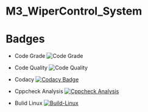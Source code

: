 # M3_WiperControl_System

# Badges








* Code Grade   ![Code Grade](https://api.codiga.io/project/33339/status/svg)


* Code Quality ![Code Quality](https://api.codiga.io/project/33339/score/svg)



* Codacy [![Codacy Badge](https://app.codacy.com/project/badge/Grade/6ab9634a96cc4a66895bb183af66c3c6)](https://www.codacy.com/gh/Balaji-Gopalakrishnan/M3_WiperControl_System/dashboard?utm_source=github.com&amp;utm_medium=referral&amp;utm_content=Balaji-Gopalakrishnan/M3_WiperControl_System&amp;utm_campaign=Badge_Grade)



* Cppcheck Analysis [![Cppcheck Analysis](https://github.com/Balaji-Gopalakrishnan/M3_WiperControl_System/actions/workflows/cppcheck.yml/badge.svg)](https://github.com/Balaji-Gopalakrishnan/M3_WiperControl_System/actions/workflows/cppcheck.yml)



* Bulid Linux [![Build-Linux](https://github.com/Balaji-Gopalakrishnan/M3_WiperControl_System/actions/workflows/Build%20on%20Linux.yml/badge.svg)](https://github.com/Balaji-Gopalakrishnan/M3_WiperControl_System/actions/workflows/Build%20on%20Linux.yml)



